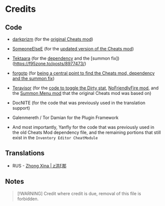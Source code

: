 # Credits

## Code

- [darkprizm](https://f95zone.to/members/947058/) \(for the [original Cheats mod](https://f95zone.to/posts/5127580/)\)

- [SomeoneElseE](https://f95zone.to/members/306444/) \(for the [updated version of the Cheats mod](https://f95zone.to/posts/5509166/)\)

- [Tektaara](https://f95zone.to/members/3481219/) \(for the [dependency](https://f95zone.to/posts/8970645/) and the [summon fix]\)  (<https://f95zone.to/posts/8977473/>)

- [forgotp](https://f95zone.to/members/1762692/) (for [being a central point to find the Cheats mod, dependency and the summon fix](https://f95zone.to/posts/9137109/))

- [Teravisor](https://f95zone.to/members/1966376/) (for the [code to toggle the Dirty stat](https://f95zone.to/posts/4250195/), [NoFriendlyFire mod](https://f95zone.to/posts/5007421/), and the [Summon Menu mod](https://f95zone.to/posts/4164791/) that the original Cheats mod was based on)

- DocNITE (for the code that was previously used in the translation support)

- Galenmereth / Tor Damian for the Plugin Framework

- And most importantly, Yanfly for the code that was previously used in the old Cheats Mod dependency file, and the remaining portions that still exist in the `Inventory Editor CheatModule`

## Translations

- RUS - [Zhong Xina | z洪ξ那](https://f95zone.to/members/3532752/)

## Notes
>
> [!WARNING]
> Credit where credit is due, removal of this file is forbidden.
